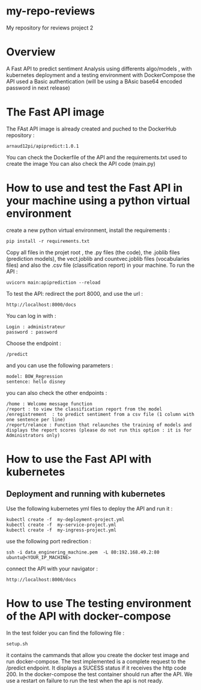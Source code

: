 # my-repo-reviews
My repository for reviews project 2


# Overview
A Fast API to predict sentiment Analysis using differents algo/models , with kubernetes deployment and a testing environment with DockerCompose
the API used a Basic authentication (will be using a BAsic base64 encoded password in next release)

# The Fast API image
The FAst API image is already created and puched to the DockerHub repository : 
```
arnaud12pi/apipredict:1.0.1
```
You can check the Dockerfile of the API and the requirements.txt used to create the image
You can also check the API code (main.py)


# How to use and test the Fast API in your machine using a python virtual environment

create a new python virtual environment, install the requirements :  

```
pip install -r requirements.txt
```
Copy  all files in the projet root , the .py files (the code), the .joblib files (prediction models), the vect.joblib and countvec.joblib files (vocabularies files)
and also the .csv file (classification report) in your machine. To run the API : 
```
uvicorn main:apiprediction --reload
```
To test the API: redirect the port 8000, and use the url :
```
http://localhost:8000/docs
```
You can log in with :
```
Login : administrateur
password : password

```
Choose the endpoint : 
```
/predict
```
and you can use the following parameters :
```
model: BOW_Regression
sentence: hello disney

```

you can also check the other endpoints :
```
/home : Welcome message function
/report : to view the classification report from the model
/enregistrement  : to predict sentiment from a csv file (1 column with one sentence per line)
/report/relance : Function that relaunches the training of models and displays the report scores (please do not run this option : it is for Administrators only)

```



# How to use the Fast API with kubernetes
## Deployment and running with kubernetes
Use the following kubernetes yml files to deploy the API and run it :

```
kubectl create -f  my-deployment-project.yml
kubectl create -f  my-service-project.yml
kubectl create -f  my-ingress-project.yml
```

use the following port redirection :
```
ssh -i data_enginering_machine.pem  -L 80:192.168.49.2:80 ubuntu@<YOUR_IP_MACHINE>
```

connect the API with your navigator : 
```
http://localhost:8000/docs
```



# How to use The testing environment of the API with docker-compose

In the test folder you can find the following file :
```
setup.sh
```
it contains the cammands that allow you  create the docker test image and run docker-compose.
The test implemented is  a complete request to the /predict endpoint. It displays a SUCESS status if it receives the http code 200.
In the docker-compose the test container should run after the API. We use a restart on failure to run the test when the api is not ready.


